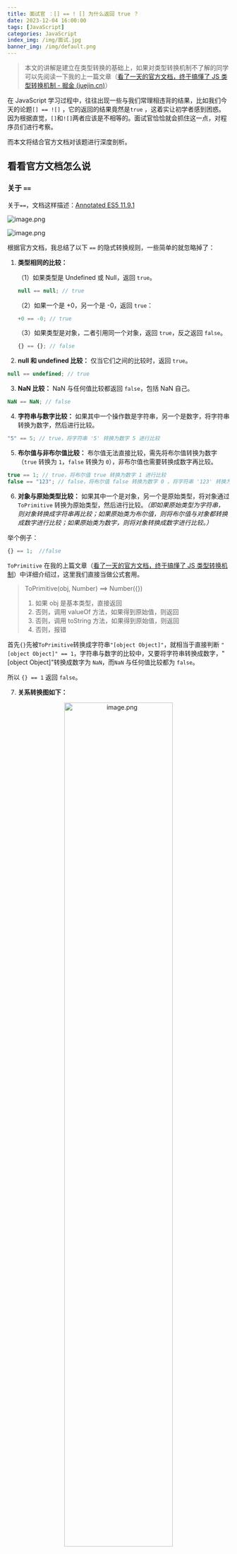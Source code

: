 ```yaml
---
title: 面试官 ：[] == ! [] 为什么返回 true ？
date: 2023-12-04 16:00:00
tags: [JavaScript]
categories: JavaScript
index_img: /img/面试.jpg
banner_img: /img/default.png
---
```


> 本文的讲解是建立在类型转换的基础上，如果对类型转换机制不了解的同学可以先阅读一下我的上一篇文章（[看了一天的官方文档，终于搞懂了 JS 类型转换机制 - 掘金 (juejin.cn)](https://juejin.cn/post/7307857937699405862)）

在 JavaScript 学习过程中，往往出现一些与我们常理相违背的结果，比如我们今天的论题`[] == ![]` ，它的返回的结果竟然是`true` ，这着实让初学者感到困惑。因为根据直觉，`[]`和`![]`两者应该是不相等的。面试官恰恰就会抓住这一点，对程序员们进行考察。

而本文将结合官方文档对该题进行深度剖析。

## 看看官方文档怎么说

### 关于 `==`

关于`==`，文档这样描述：[Annotated ES5 11.9.1](https://es5.github.io/#x11.9.1)

![image.png](https://p1-juejin.byteimg.com/tos-cn-i-k3u1fbpfcp/974ce8282bb642cfbf0f14bdcff5f088~tplv-k3u1fbpfcp-jj-mark:0:0:0:0:q75.image#?w=1037&h=284&s=36877&e=png&b=ffffff)

![image.png](https://p3-juejin.byteimg.com/tos-cn-i-k3u1fbpfcp/6ad3699c380045b89d0047d7fec7df8b~tplv-k3u1fbpfcp-jj-mark:0:0:0:0:q75.image#?w=1217&h=932&s=123351&e=png&b=ffffff)

根据官方文档，我总结了以下 `==` 的隐式转换规则，一些简单的就忽略掉了：

1.  **类型相同的比较：**

    （1）如果类型是 Undefined 或 Null，返回 `true`。

    ```js
    null == null; // true
    ```

    （2）如果一个是 +0，另一个是 -0，返回 `true`：

    ```js
    +0 == -0; // true
    ```

    （3）如果类型是对象，二者引用同一个对象，返回 `true`，反之返回 `false`。

    ```js
    {} == {}; // false
    ```

2.  **null 和 undefined 比较：** 仅当它们之间的比较时，返回 `true`。

```js
null == undefined; // true
```

3.  **NaN 比较：** NaN 与任何值比较都返回 `false`，包括 NaN 自己。

```js
NaN == NaN; // false
```

4.  **字符串与数字比较：** 如果其中一个操作数是字符串，另一个是数字，将字符串转换为数字，然后进行比较。

```js
"5" == 5; // true，将字符串 '5' 转换为数字 5 进行比较
```

5.  **布尔值与非布尔值比较：** 布尔值无法直接比较，需先将布尔值转换为数字（`true` 转换为 `1`，`false` 转换为 `0`），非布尔值也需要转换成数字再比较。

```js
true == 1; // true，将布尔值 true 转换为数字 1 进行比较
false == "123"; // false，将布尔值 false 转换为数字 0 ，将字符串 '123' 转换为数字 123 进行比较
```

6.  **对象与原始类型比较：** 如果其中一个是对象，另一个是原始类型，将对象通过 `ToPrimitive` 转换为原始类型，然后进行比较。_（即如果原始类型为字符串，则对象转换成字符串再比较；如果原始类为布尔值，则将布尔值与对象都转换成数字进行比较；如果原始类为数字，则将对象转换成数字进行比较。）_

举个例子：

```js
{} == 1;  //false
```

`ToPrimitive` 在我的上篇文章（[看了一天的官方文档，终于搞懂了 JS 类型转换机制](https://juejin.cn/post/7307857937699405862)）中详细介绍过，这里我们直接当做公式套用。

> ToPrimitive(obj, Number) ==> Number({})
>
> 1.  如果 obj 是基本类型，直接返回
> 1.  否则，调用 valueOf 方法，如果得到原始值，则返回
> 1.  否则，调用 toString 方法，如果得到原始值，则返回
> 1.  否则，报错

首先`{}`先被`ToPrimitive`转换成字符串`"[object Object]"`，就相当于直接判断 `"[object Object]" == 1`，字符串与数字的比较中，又要将字符串转换成数字，"[object Object]"转换成数字为 `NaN`，而`NaN` 与任何值比较都为 `false`。

所以 `{} == 1` 返回 `false`。

7. **关系转换图如下：**

<p align=center><img src="https://p3-juejin.byteimg.com/tos-cn-i-k3u1fbpfcp/eaf399a47c6f44ee8bcb54996ba8cc28~tplv-k3u1fbpfcp-jj-mark:0:0:0:0:q75.image#?w=637&h=327&s=12357&e=png&b=ffffff" alt="image.png" width="70%" /></p>

---

回到`[] == ! [] `

这里判断`[]`与`![]`，两边都是对象，那怎么比呢，我们发现右边还有一个`!`，我们知道`!`的优先级是要大于`==`的，那么先进行非运算。

### 关于 `!`

关于`!`，文档这样描述：[Annotated ES5 11.4.9](https://es5.github.io/#x11.4.9)
![image.png](https://p3-juejin.byteimg.com/tos-cn-i-k3u1fbpfcp/744fe88550fe4c1898cb0531dfd3ff05~tplv-k3u1fbpfcp-jj-mark:0:0:0:0:q75.image#?w=804&h=264&s=29364&e=png&b=ffffff)

![image.png](https://p3-juejin.byteimg.com/tos-cn-i-k3u1fbpfcp/04d61953adad4811aaae747aac5bc178~tplv-k3u1fbpfcp-jj-mark:0:0:0:0:q75.image#?w=912&h=395&s=36695&e=png&b=fafafa)

上表为各数据类型转换成布尔值的结果。

简而言之，`!`这个运算符会进行两步操作：

> 1. **对`!`后面的操作数转换成布尔值**
>
> 2. **将这个布尔值取反**

于是我们判断`![]`，将`[]`转换成布尔值，我们在官方文档中就知道了，任何对象转换成布尔值都得到`ture`，然后在取反，得到`![]`为`false`。

## 最终判断

原式`[] == ![]`经过`!`运算将等式右边转换成了 `false`。即`[] == false`。

接着，根据`==`隐式转换规则，等式两边为对象和布尔，那么它们都应该转换成数字进行比较。

`[]`经过`ToPrimitive`会被转换成字符串`""`。再将等号两边的字符串`""`和布尔值`false`转换成数字 `0` ，得到 `0 == 0` 。打印得到 `true`。

# 总结

所以实际在进行`[] == ! []`判断时，在 JS 引擎内部，会将这行代码执行成这个样子：

```js
[] == ![]

[] == !true // 将空数组这个对象类型转换成布尔值

[] == false // ! 运算符对 true 进行取反

'' == false // 对 [] 进行 ToPrimitive 操作，返回一个空对象

0 == 0 // 将等号两边都转换成数字类型
```

# 最后

**看到这里，恭喜你又拿下一道大厂面试题！**

希望这篇文章能够为你提供帮助，如果你还有不懂之处，可以反复阅读，或者在评论区留言，学习是一个循序渐进，敢于试错的过程，我们顶峰相见！
